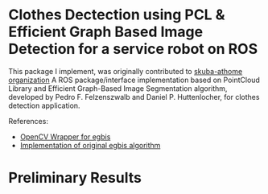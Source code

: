 Clothes Dectection using PCL &amp; Efficient Graph Based Image Detection for a service robot on ROS
=============================================================================================================
This package I implement, was originally contributed to [skuba-athome organization](https://github.com/skuba-athome) 
A ROS package/interface implementation based on PointCloud Library and Efficient Graph-Based Image Segmentation algorithm,   developed by Pedro F. Felzenszwalb and Daniel P. Huttenlocher, for clothes detection application.

References:
*  [OpenCV Wrapper for egbis](https://github.com/christofferholmstedt/opencv-wrapper-egbis)
*  [Implementation of original egbis algorithm](http://cs.brown.edu/%7Epff/segment/)

# Preliminary Results
